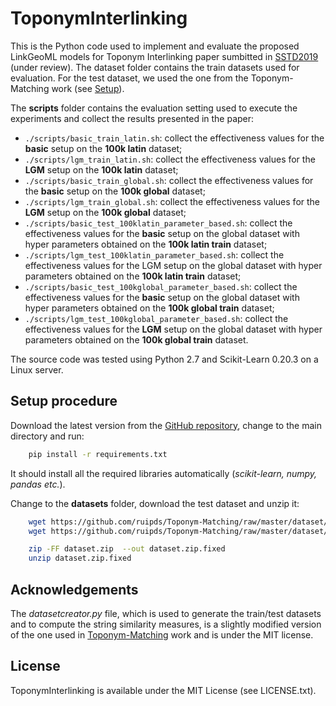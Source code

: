# ToponymInterlinking
This is the Python code used to implement and evaluate the proposed LinkGeoML models for Toponym Interlinking paper sumbitted in [SSTD2019](http://sstd2019.org/) (under review). The dataset folder contains the train datasets used for evaluation. For the test dataset, we used the one from the Toponym-Matching work (see [Setup](./README.md#setup)).

The **scripts** folder contains the evaluation setting used to execute the experiments and collect the results presented in the paper:
  - `./scripts/basic_train_latin.sh`: collect the effectiveness values for the **basic** setup on the **100k latin** dataset;
  - `./scripts/lgm_train_latin.sh`: collect the effectiveness values for the **LGM** setup on the **100k latin** dataset;
  - `./scripts/basic_train_global.sh`: collect the effectiveness values for the **basic** setup on the **100k global** dataset;
  - `./scripts/lgm_train_global.sh`: collect the effectiveness values for the **LGM** setup on the **100k global** dataset;
  - `./scripts/basic_test_100klatin_parameter_based.sh`: collect the effectiveness values for the **basic** setup on the global dataset with hyper parameters obtained on the **100k latin train** dataset;
  - `./scripts/lgm_test_100klatin_parameter_based.sh`: collect the effectiveness values for the LGM setup on the global dataset with hyper parameters obtained on the **100k latin train** dataset;
  - `./scripts/basic_test_100kglobal_parameter_based.sh`: collect the effectiveness values for the **basic** setup on the global dataset with hyper parameters obtained on the **100k global train** dataset;
  - `./scripts/lgm_test_100kglobal_parameter_based.sh`: collect the effectiveness values for the **LGM** setup on the global dataset with hyper parameters obtained on the **100k global train** dataset.

The source code was tested using Python 2.7 and Scikit-Learn 0.20.3 on a Linux server.

Setup procedure
------------

Download the latest version from the [GitHub repository](https://github.com/LinkGeoML/ToponymInterlinking.git), change to the main directory and run:

```bash
    pip install -r requirements.txt
```

It should install all the required libraries automatically (*scikit-learn, numpy, pandas etc.*).

Change to the **datasets** folder, download the test dataset and unzip it:
```bash
    wget https://github.com/ruipds/Toponym-Matching/raw/master/dataset/dataset.zip
    wget https://github.com/ruipds/Toponym-Matching/raw/master/dataset/dataset.z01

    zip -FF dataset.zip  --out dataset.zip.fixed
    unzip dataset.zip.fixed
```

## Acknowledgements
The *datasetcreator.py* file, which is used to generate the train/test datasets and to compute the string similarity measures, is a slightly modified version of the one used in [Toponym-Matching](https://github.com/ruipds/Toponym-Matching) work and is under the MIT license.

## License
ToponymInterlinking is available under the MIT License (see LICENSE.txt).  

